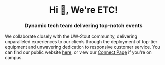 <h1 align="center">Hi 👋, We're ETC!</h1>
<h3 align="center">Dynamic tech team delivering top-notch events</h3>

We collaborate closely with the UW-Stout community, delivering unparalleled experiences to our clients through the deployment of top-tier equipment and unwavering dedication to responsive customer service. You can find our public website [here](https://connect.uwstout.edu/etc/home), or view our [Connect Page](http://connect.uwstout.edu/student_community?club_id=19649) if you're on campus.
